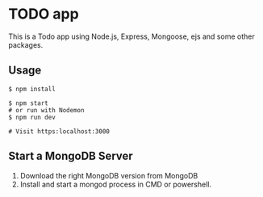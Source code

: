# TODO app

This is a Todo app using Node.js, Express, Mongoose, ejs and some other packages.

## Usage


```
$ npm install
```

```
$ npm start
# or run with Nodemon
$ npm run dev

# Visit https:localhost:3000
```

## Start a MongoDB Server
1. Download the right MongoDB version from MongoDB
2. Install and start a mongod process in CMD or powershell.
 



